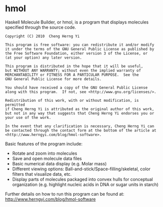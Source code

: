 hmol
====

Haskell Molecule Builder, or hmol, is a program that displays molecules
specified through the source code.

    Copyright (C) 2010  Cheng Herng Yi

    This program is free software: you can redistribute it and/or modify
    it under the terms of the GNU General Public License as published by
    the Free Software Foundation, either version 3 of the License, or
    (at your option) any later version.

    This program is distributed in the hope that it will be useful,
    but WITHOUT ANY WARRANTY; without even the implied warranty of
    MERCHANTABILITY or FITNESS FOR A PARTICULAR PURPOSE.  See the
    GNU General Public License for more details.

    You should have received a copy of the GNU General Public License
    along with this program.  If not, see <http://www.gnu.org/licenses/>.
    
    Redistribution of this work, with or without modification, is permitted
    if Cheng Herng Yi is attributed as the original author of this work,
    but not in any way that suggests that Cheng Herng Yi endorses you or
    your use of the work.
    
    In the event that any clarification is necessary, Cheng Herng Yi can
    be contacted through the contact form at the bottom of the article at
    <http://www.herngyi.com/blog/hmol-software>.
    
Basic features of the program include:
- Rotate and zoom into molecules
- Save and open molecule data files
- Basic numerical data display (e.g. Molar mass)
- Different viewing options: Ball-and-stick/Space-filling/skeletal, color
  filters that visualize data, etc.
- Display parts of molecules packaged into convex hulls for conceptual
  organization (e.g. highlight nucleic acids in DNA or sugar units in starch)

Further details on how to run this program can be found at:
<http://www.herngyi.com/blog/hmol-software>

